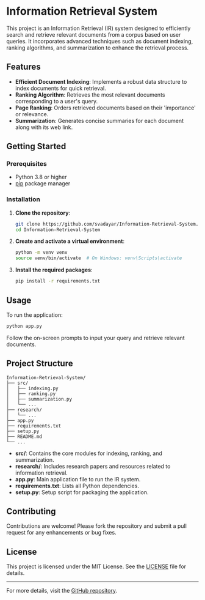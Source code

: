# Information Retrieval System

This project is an Information Retrieval (IR) system designed to efficiently search and retrieve relevant documents from a corpus based on user queries. It incorporates advanced techniques such as document indexing, ranking algorithms, and summarization to enhance the retrieval process.

## Features

- **Efficient Document Indexing**: Implements a robust data structure to index documents for quick retrieval.
- **Ranking Algorithm**: Retrieves the most relevant documents corresponding to a user's query.
- **Page Ranking**: Orders retrieved documents based on their 'importance' or relevance.
- **Summarization**: Generates concise summaries for each document along with its web link.

## Getting Started

### Prerequisites

- Python 3.8 or higher
- [pip](https://pip.pypa.io/en/stable/) package manager

### Installation

1. **Clone the repository**:

   ```bash
   git clone https://github.com/svadayar/Information-Retrieval-System.git
   cd Information-Retrieval-System
   ```

2. **Create and activate a virtual environment**:

   ```bash
   python -m venv venv
   source venv/bin/activate  # On Windows: venv\Scripts\activate
   ```

3. **Install the required packages**:

   ```bash
   pip install -r requirements.txt
   ```

## Usage

To run the application:

```bash
python app.py
```

Follow the on-screen prompts to input your query and retrieve relevant documents.

## Project Structure

```
Information-Retrieval-System/
├── src/
│   ├── indexing.py
│   ├── ranking.py
│   ├── summarization.py
│   └── ...
├── research/
│   └── ...
├── app.py
├── requirements.txt
├── setup.py
├── README.md
└── ...
```

- **src/**: Contains the core modules for indexing, ranking, and summarization.
- **research/**: Includes research papers and resources related to information retrieval.
- **app.py**: Main application file to run the IR system.
- **requirements.txt**: Lists all Python dependencies.
- **setup.py**: Setup script for packaging the application.

## Contributing

Contributions are welcome! Please fork the repository and submit a pull request for any enhancements or bug fixes.

## License

This project is licensed under the MIT License. See the [LICENSE](LICENSE) file for details.

---

For more details, visit the [GitHub repository](https://github.com/svadayar/Information-Retrieval-System).
